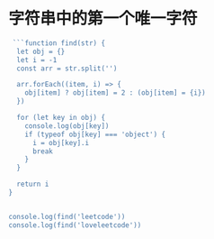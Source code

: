 # 字符串中的第一个唯一字符

```js
 ```function find(str) {
  let obj = {}
  let i = -1
  const arr = str.split('')

  arr.forEach((item, i) => {
    obj[item] ? obj[item] = 2 : (obj[item] = {i})
  })

  for (let key in obj) {
    console.log(obj[key])
    if (typeof obj[key] === 'object') {
      i = obj[key].i
      break
    }
  }

  return i
}


console.log(find('leetcode'))
console.log(find('loveleetcode'))
